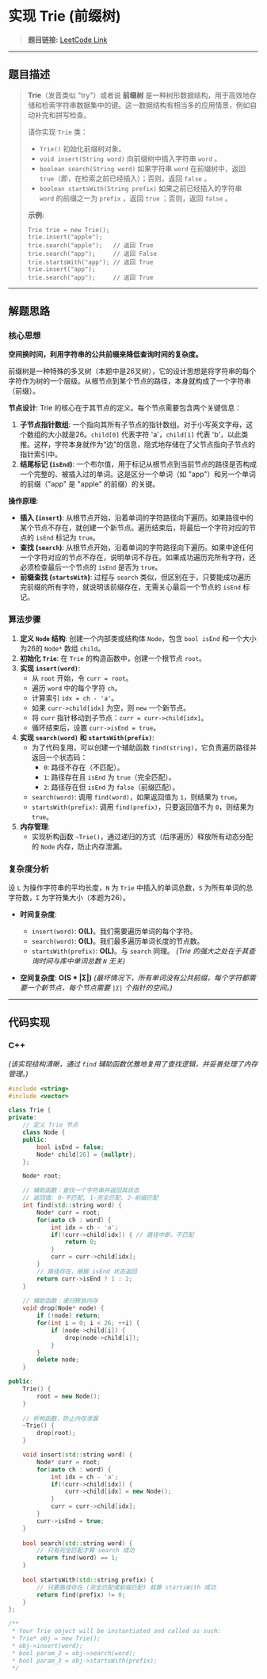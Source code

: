 # 实现 Trie (前缀树)

> **题目链接:** [LeetCode Link](https://leetcode.cn/problems/implement-trie-prefix-tree/)

---

## 题目描述

> **Trie**（发音类似 "try"）或者说 **前缀树** 是一种树形数据结构，用于高效地存储和检索字符串数据集中的键。这一数据结构有相当多的应用情景，例如自动补完和拼写检查。
>
> 请你实现 `Trie` 类：
> *   `Trie()` 初始化前缀树对象。
> *   `void insert(String word)` 向前缀树中插入字符串 `word` 。
> *   `boolean search(String word)` 如果字符串 `word` 在前缀树中，返回 `true`（即，在检索之前已经插入）；否则，返回 `false` 。
> *   `boolean startsWith(String prefix)` 如果之前已经插入的字符串 `word` 的前缀之一为 `prefix` ，返回 `true` ；否则，返回 `false` 。
>
> **示例:**
> ```
> Trie trie = new Trie();
> trie.insert("apple");
> trie.search("apple");   // 返回 True
> trie.search("app");     // 返回 False
> trie.startsWith("app"); // 返回 True
> trie.insert("app");
> trie.search("app");     // 返回 True
> ```

---

## 解题思路

### 核心思想
**空间换时间，利用字符串的公共前缀来降低查询时间的复杂度。**

前缀树是一种特殊的多叉树（本题中是26叉树），它的设计思想是将字符串的每个字符作为树的一个层级。从根节点到某个节点的路径，本身就构成了一个字符串（前缀）。

**节点设计**:
Trie 的核心在于其节点的定义。每个节点需要包含两个关键信息：
1.  **子节点指针数组**: 一个指向其所有子节点的指针数组。对于小写英文字母，这个数组的大小就是26。`child[0]` 代表字符 'a'，`child[1]` 代表 'b'，以此类推。这样，字符本身就作为“边”的信息，隐式地存储在了父节点指向子节点的指针索引中。
2.  **结尾标记 (`isEnd`)**: 一个布尔值，用于标记从根节点到当前节点的路径是否构成一个完整的、被插入过的单词。这是区分一个单词（如 "app"）和另一个单词的前缀（"app" 是 "apple" 的前缀）的关键。

**操作原理**:
*   **插入 (`insert`)**: 从根节点开始，沿着单词的字符路径向下遍历。如果路径中的某个节点不存在，就创建一个新节点。遍历结束后，将最后一个字符对应的节点的 `isEnd` 标记为 `true`。
*   **查找 (`search`)**: 从根节点开始，沿着单词的字符路径向下遍历。如果中途任何一个字符对应的节点不存在，说明单词不存在。如果成功遍历完所有字符，还必须检查最后一个节点的 `isEnd` 是否为 `true`。
*   **前缀查找 (`startsWith`)**: 过程与 `search` 类似，但区别在于，只要能成功遍历完前缀的所有字符，就说明该前缀存在，无需关心最后一个节点的 `isEnd` 标记。

### 算法步骤
1.  **定义 `Node` 结构**: 创建一个内部类或结构体 `Node`，包含 `bool isEnd` 和一个大小为26的 `Node*` 数组 `child`。
2.  **初始化 `Trie`**: 在 `Trie` 的构造函数中，创建一个根节点 `root`。
3.  **实现 `insert(word)`**:
    *   从 `root` 开始，令 `curr = root`。
    *   遍历 `word` 中的每个字符 `ch`。
    *   计算索引 `idx = ch - 'a'`。
    *   如果 `curr->child[idx]` 为空，则 `new` 一个新节点。
    *   将 `curr` 指针移动到子节点：`curr = curr->child[idx]`。
    *   循环结束后，设置 `curr->isEnd = true`。
4.  **实现 `search(word)` 和 `startsWith(prefix)`**:
    *   为了代码复用，可以创建一个辅助函数 `find(string)`，它负责遍历路径并返回一个状态码：
        *   `0`: 路径不存在（不匹配）。
        *   `1`: 路径存在且 `isEnd` 为 `true`（完全匹配）。
        *   `2`: 路径存在但 `isEnd` 为 `false`（前缀匹配）。
    *   `search(word)`: 调用 `find(word)`，如果返回值为 `1`，则结果为 `true`。
    *   `startsWith(prefix)`: 调用 `find(prefix)`，只要返回值不为 `0`，则结果为 `true`。
5.  **内存管理**:
    *   实现析构函数 `~Trie()`，通过递归的方式（后序遍历）释放所有动态分配的 `Node` 内存，防止内存泄漏。

### 复杂度分析
设 `L` 为操作字符串的平均长度，`N` 为 `Trie` 中插入的单词总数，`S` 为所有单词的总字符数，`Σ` 为字符集大小（本题为26）。

- **时间复杂度**:
  *   `insert(word)`: **O(L)**。我们需要遍历单词的每个字符。
  *   `search(word)`: **O(L)**。我们最多遍历单词长度的节点数。
  *   `startsWith(prefix)`: **O(L)**。与 `search` 同理。
  *(Trie 的强大之处在于其查询时间与库中单词总数 `N` 无关)*

- **空间复杂度**: **O(S * |Σ|)**
  *(最坏情况下，所有单词没有公共前缀，每个字符都需要一个新节点，每个节点需要 `|Σ|` 个指针的空间。)*

---

## 代码实现

### C++ 
*(该实现结构清晰，通过 `find` 辅助函数优雅地复用了查找逻辑，并妥善处理了内存管理。)*
```cpp
#include <string>
#include <vector>

class Trie {
private:
    // 定义 Trie 节点
    class Node {
    public:
        bool isEnd = false;
        Node* child[26] = {nullptr};
    };

    Node* root;

    // 辅助函数：查找一个字符串并返回其状态
    // 返回值: 0-不匹配, 1-完全匹配, 2-前缀匹配
    int find(std::string word) {
        Node* curr = root;
        for(auto ch : word) {
            int idx = ch - 'a';
            if(!curr->child[idx]) { // 路径中断，不匹配
                return 0;
            }
            curr = curr->child[idx];
        }
        // 路径存在，根据 isEnd 状态返回
        return curr->isEnd ? 1 : 2;
    }
    
    // 辅助函数：递归释放内存
    void drop(Node* node) {
        if (!node) return;
        for(int i = 0; i < 26; ++i) {
            if (node->child[i]) {
                drop(node->child[i]);
            }
        }
        delete node;
    }

public:
    Trie() {
        root = new Node();
    }
    
    // 析构函数，防止内存泄漏
    ~Trie() {
        drop(root);
    }

    void insert(std::string word) {
        Node* curr = root;
        for(auto ch : word) {
            int idx = ch - 'a';
            if(!curr->child[idx]) {
                curr->child[idx] = new Node();
            }
            curr = curr->child[idx];
        }
        curr->isEnd = true;
    }
    
    bool search(std::string word) {
        // 只有完全匹配才算 search 成功
        return find(word) == 1;
    }
    
    bool startsWith(std::string prefix) {
        // 只要路径存在 (完全匹配或前缀匹配) 就算 startsWith 成功
        return find(prefix) != 0;
    }
};

/**
 * Your Trie object will be instantiated and called as such:
 * Trie* obj = new Trie();
 * obj->insert(word);
 * bool param_2 = obj->search(word);
 * bool param_3 = obj->startsWith(prefix);
 */
 ```